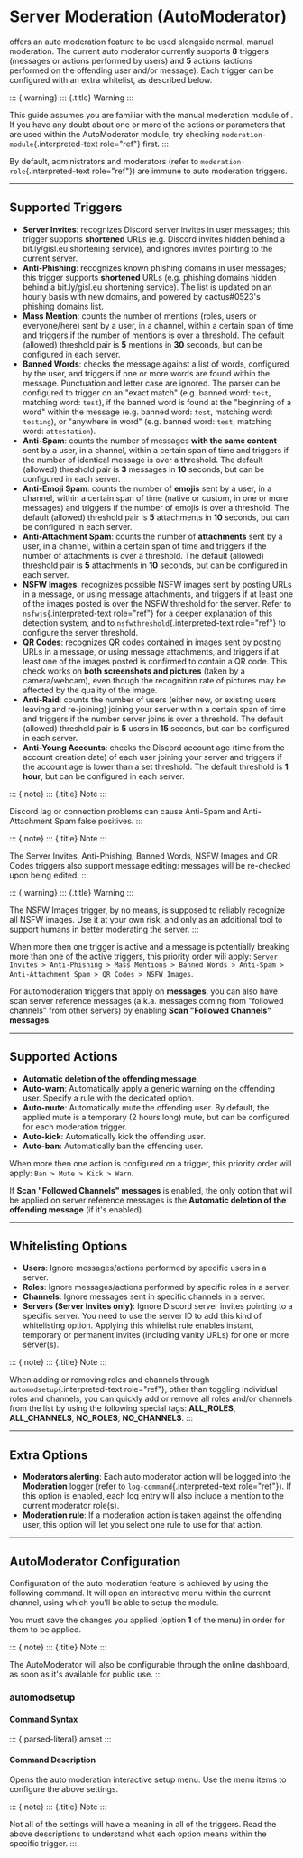 Server Moderation (AutoModerator)
=================================

offers an auto moderation feature to be used alongside normal, manual
moderation. The current auto moderator currently supports **8** triggers
(messages or actions performed by users) and **5** actions (actions
performed on the offending user and/or message). Each trigger can be
configured with an extra whitelist, as described below.

::: {.warning}
::: {.title}
Warning
:::

This guide assumes you are familiar with the manual moderation module of
. If you have any doubt about one or more of the actions or parameters
that are used within the AutoModerator module, try checking
`moderation-module`{.interpreted-text role="ref"} first.
:::

By default, administrators and moderators (refer to
`moderation-role`{.interpreted-text role="ref"}) are immune to auto
moderation triggers.

------------------------------------------------------------------------

Supported Triggers
------------------

-   **Server Invites**: recognizes Discord server invites in user
    messages; this trigger supports **shortened** URLs (e.g. Discord
    invites hidden behind a bit.ly/gisl.eu shortening service), and
    ignores invites pointing to the current server.
-   **Anti-Phishing**: recognizes known phishing domains in user
    messages; this trigger supports **shortened** URLs (e.g. phishing
    domains hidden behind a bit.ly/gisl.eu shortening service). The list
    is updated on an hourly basis with new domains, and powered by
    cactus\#0523\'s phishing domains list.
-   **Mass Mention**: counts the number of mentions (roles, users or
    everyone/here) sent by a user, in a channel, within a certain span
    of time and triggers if the number of mentions is over a threshold.
    The default (allowed) threshold pair is **5** mentions in **30**
    seconds, but can be configured in each server.
-   **Banned Words**: checks the message against a list of words,
    configured by the user, and triggers if one or more words are found
    within the message. Punctuation and letter case are ignored. The
    parser can be configured to trigger on an \"exact match\" (e.g.
    banned word: `test`, matching word: `test`), if the banned word is
    found at the \"beginning of a word\" within the message (e.g. banned
    word: `test`, matching word: `testing`), or \"anywhere in word\"
    (e.g. banned word: `test`, matching word: `attestation`).
-   **Anti-Spam**: counts the number of messages **with the same
    content** sent by a user, in a channel, within a certain span of
    time and triggers if the number of identical message is over a
    threshold. The default (allowed) threshold pair is **3** messages in
    **10** seconds, but can be configured in each server.
-   **Anti-Emoji Spam**: counts the number of **emojis** sent by a user,
    in a channel, within a certain span of time (native or custom, in
    one or more messages) and triggers if the number of emojis is over a
    threshold. The default (allowed) threshold pair is **5** attachments
    in **10** seconds, but can be configured in each server.
-   **Anti-Attachment Spam**: counts the number of **attachments** sent
    by a user, in a channel, within a certain span of time and triggers
    if the number of attachments is over a threshold. The default
    (allowed) threshold pair is **5** attachments in **10** seconds, but
    can be configured in each server.
-   **NSFW Images**: recognizes possible NSFW images sent by posting
    URLs in a message, or using message attachments, and triggers if at
    least one of the images posted is over the NSFW threshold for the
    server. Refer to `nsfwjs`{.interpreted-text role="ref"} for a deeper
    explanation of this detection system, and to
    `nsfwthreshold`{.interpreted-text role="ref"} to configure the
    server threshold.
-   **QR Codes**: recognizes QR codes contained in images sent by
    posting URLs in a message, or using message attachments, and
    triggers if at least one of the images posted is confirmed to
    contain a QR code. This check works on **both screenshots and
    pictures** (taken by a camera/webcam), even though the recognition
    rate of pictures may be affected by the quality of the image.
-   **Anti-Raid**: counts the number of users (either new, or existing
    users leaving and re-joining) joining your server within a certain
    span of time and triggers if the number server joins is over a
    threshold. The default (allowed) threshold pair is **5** users in
    **15** seconds, but can be configured in each server.
-   **Anti-Young Accounts**: checks the Discord account age (time from
    the account creation date) of each user joining your server and
    triggers if the account age is lower than a set threshold. The
    default threshold is **1 hour**, but can be configured in each
    server.

::: {.note}
::: {.title}
Note
:::

Discord lag or connection problems can cause Anti-Spam and
Anti-Attachment Spam false positives.
:::

::: {.note}
::: {.title}
Note
:::

The Server Invites, Anti-Phishing, Banned Words, NSFW Images and QR
Codes triggers also support message editing: messages will be re-checked
upon being edited.
:::

::: {.warning}
::: {.title}
Warning
:::

The NSFW Images trigger, by no means, is supposed to reliably recognize
all NSFW images. Use it at your own risk, and only as an additional tool
to support humans in better moderating the server.
:::

When more then one trigger is active and a message is potentially
breaking more than one of the active triggers, this priority order will
apply:
`Server Invites > Anti-Phishing > Mass Mentions > Banned Words > Anti-Spam > Anti-Attachment Spam > QR Codes > NSFW Images`.

For automoderation triggers that apply on **messages**, you can also
have scan server reference messages (a.k.a. messages coming from
\"followed channels\" from other servers) by enabling **Scan \"Followed
Channels\" messages**.

------------------------------------------------------------------------

Supported Actions
-----------------

-   **Automatic deletion of the offending message**.
-   **Auto-warn**: Automatically apply a generic warning on the
    offending user. Specify a rule with the dedicated option.
-   **Auto-mute**: Automatically mute the offending user. By default,
    the applied mute is a temporary (2 hours long) mute, but can be
    configured for each moderation trigger.
-   **Auto-kick**: Automatically kick the offending user.
-   **Auto-ban**: Automatically ban the offending user.

When more then one action is configured on a trigger, this priority
order will apply: `Ban > Mute > Kick > Warn`.

If **Scan \"Followed Channels\" messages** is enabled, the only option
that will be applied on server reference messages is the **Automatic
deletion of the offending message** (if it\'s enabled).

------------------------------------------------------------------------

Whitelisting Options
--------------------

-   **Users**: Ignore messages/actions performed by specific users in a
    server.
-   **Roles**: Ignore messages/actions performed by specific roles in a
    server.
-   **Channels**: Ignore messages sent in specific channels in a server.
-   **Servers (Server Invites only)**: Ignore Discord server invites
    pointing to a specific server. You need to use the server ID to add
    this kind of whitelisting option. Applying this whitelist rule
    enables instant, temporary or permanent invites (including vanity
    URLs) for one or more server(s).

::: {.note}
::: {.title}
Note
:::

When adding or removing roles and channels through
`automodsetup`{.interpreted-text role="ref"}, other than toggling
individual roles and channels, you can quickly add or remove all roles
and/or channels from the list by using the following special tags:
**ALL\_ROLES**, **ALL\_CHANNELS**, **NO\_ROLES**, **NO\_CHANNELS**.
:::

------------------------------------------------------------------------

Extra Options
-------------

-   **Moderators alerting**: Each auto moderator action will be logged
    into the **Moderation** logger (refer to
    `log-command`{.interpreted-text role="ref"}). If this option is
    enabled, each log entry will also include a mention to the current
    moderator role(s).
-   **Moderation rule**: If a moderation action is taken against the
    offending user, this option will let you select one rule to use for
    that action.

------------------------------------------------------------------------

AutoModerator Configuration
---------------------------

Configuration of the auto moderation feature is achieved by using the
following command. It will open an interactive menu within the current
channel, using which you\'ll be able to setup the module.

You must save the changes you applied (option **1** of the menu) in
order for them to be applied.

::: {.note}
::: {.title}
Note
:::

The AutoModerator will also be configurable through the online
dashboard, as soon as it\'s available for public use.
:::

### automodsetup

#### Command Syntax

::: {.parsed-literal}
amset
:::

#### Command Description

Opens the auto moderation interactive setup menu. Use the menu items to
configure the above settings.

::: {.note}
::: {.title}
Note
:::

Not all of the settings will have a meaning in all of the triggers. Read
the above descriptions to understand what each option means within the
specific trigger.
:::
